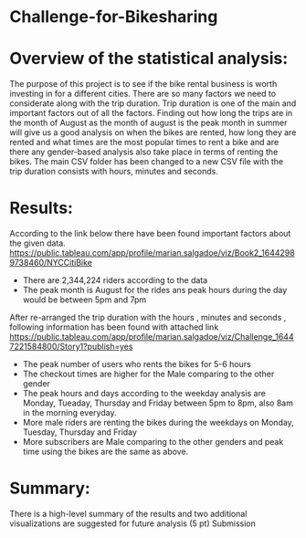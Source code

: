 # Challenge-for-Bikesharing

# Overview of the statistical analysis:
The purpose of this project is to see if the bike rental business is worth investing in for a different cities. There are so many factors we need to considerate along with the trip duration. Trip duration is one of the main and important factors out of all the factors. Finding out how long the trips are in the month of August as the month of august is the peak month in summer will give us a good analysis on when the bikes are rented, how long they are rented and what times are the most popular times to rent a bike and are there any gender-based analysis also take place in terms of renting the bikes. The main CSV folder has been changed to a new CSV file with the trip duration consists with hours, minutes and seconds. 


# Results:
According to the link below there have been found important factors about the given data.
https://public.tableau.com/app/profile/marian.salgadoe/viz/Book2_16442989738460/NYCCitiBike

- There are 2,344,224 riders according to the data
- The peak month is August for the rides ans peak hours during the day would be between 5pm and 7pm

After re-arranged the trip duration with the hours , minutes and seconds , following information has been found with attached link
https://public.tableau.com/app/profile/marian.salgadoe/viz/Challenge_16447221584800/Story1?publish=yes

- The peak number of users who rents the bikes for 5-6 hours 
- The checkout times are higher for the Male comparing to the other gender
- The peak hours and days according to the weekday analysis are Monday, Tueaday, Thursday and Friday between 5pm to 8pm, also 8am in the morning everyday.
- More male riders are renting the bikes during the weekdays on Monday, Tuesday, Thursday and Friday
- More subscribers are Male comparing to the other genders and peak time using the bikes are the same as above. 

# Summary:

There is a high-level summary of the results and two additional visualizations are suggested for future analysis (5 pt)
Submission
